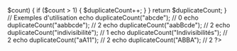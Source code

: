 <?php

function duplicateCount($text) {
    // Convertir le texte en minuscule pour être insensible à la casse
    $text = strtolower($text);
    
    // Créer un tableau pour compter les occurrences de chaque caractère
    $charCount = array_count_values(str_split($text));
    
    // Compter le nombre de caractères qui apparaissent plus d'une fois
    $duplicateCount = 0;
    foreach ($charCount as $char => $count) {
        if ($count > 1) {
            $duplicateCount++;
        }
    }
    
    return $duplicateCount;
}

// Exemples d'utilisation
echo duplicateCount("abcde"); // 0
echo duplicateCount("aabbcde"); // 2
echo duplicateCount("aabBcde"); // 2
echo duplicateCount("indivisibilité"); // 1
echo duplicateCount("Indivisibilités"); // 2
echo duplicateCount("aA11"); // 2
echo duplicateCount("ABBA"); // 2

?>
